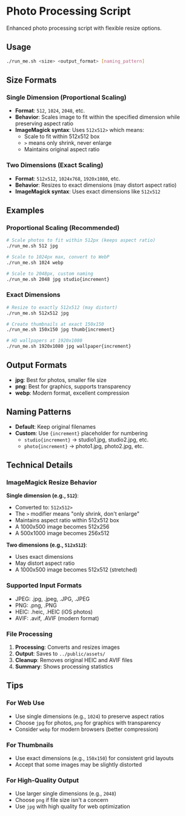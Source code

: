 # Photo Processing Script

Enhanced photo processing script with flexible resize options.

## Usage

```bash
./run_me.sh <size> <output_format> [naming_pattern]
```

## Size Formats

### Single Dimension (Proportional Scaling)
- **Format**: `512`, `1024`, `2048`, etc.
- **Behavior**: Scales image to fit within the specified dimension while preserving aspect ratio
- **ImageMagick syntax**: Uses `512x512>` which means:
  - Scale to fit within 512x512 box
  - `>` means only shrink, never enlarge
  - Maintains original aspect ratio

### Two Dimensions (Exact Scaling)
- **Format**: `512x512`, `1024x768`, `1920x1080`, etc.
- **Behavior**: Resizes to exact dimensions (may distort aspect ratio)
- **ImageMagick syntax**: Uses exact dimensions like `512x512`

## Examples

### Proportional Scaling (Recommended)
```bash
# Scale photos to fit within 512px (keeps aspect ratio)
./run_me.sh 512 jpg

# Scale to 1024px max, convert to WebP
./run_me.sh 1024 webp

# Scale to 2048px, custom naming
./run_me.sh 2048 jpg studio{increment}
```

### Exact Dimensions
```bash
# Resize to exactly 512x512 (may distort)
./run_me.sh 512x512 jpg

# Create thumbnails at exact 150x150
./run_me.sh 150x150 jpg thumb{increment}

# HD wallpapers at 1920x1080
./run_me.sh 1920x1080 jpg wallpaper{increment}
```

## Output Formats

- **jpg**: Best for photos, smaller file size
- **png**: Best for graphics, supports transparency
- **webp**: Modern format, excellent compression

## Naming Patterns

- **Default**: Keep original filenames
- **Custom**: Use `{increment}` placeholder for numbering
  - `studio{increment}` → studio1.jpg, studio2.jpg, etc.
  - `photo{increment}` → photo1.jpg, photo2.jpg, etc.

## Technical Details

### ImageMagick Resize Behavior

**Single dimension (e.g., `512`)**:
- Converted to: `512x512>`
- The `>` modifier means "only shrink, don't enlarge"
- Maintains aspect ratio within 512x512 box
- A 1000x500 image becomes 512x256
- A 500x1000 image becomes 256x512

**Two dimensions (e.g., `512x512`)**:
- Uses exact dimensions
- May distort aspect ratio
- A 1000x500 image becomes 512x512 (stretched)

### Supported Input Formats
- JPEG: .jpg, .jpeg, .JPG, .JPEG
- PNG: .png, .PNG  
- HEIC: .heic, .HEIC (iOS photos)
- AVIF: .avif, .AVIF (modern format)

### File Processing
1. **Processing**: Converts and resizes images
2. **Output**: Saves to `../public/assets/`
3. **Cleanup**: Removes original HEIC and AVIF files
4. **Summary**: Shows processing statistics

## Tips

### For Web Use
- Use single dimensions (e.g., `1024`) to preserve aspect ratios
- Choose `jpg` for photos, `png` for graphics with transparency
- Consider `webp` for modern browsers (better compression)

### For Thumbnails
- Use exact dimensions (e.g., `150x150`) for consistent grid layouts
- Accept that some images may be slightly distorted

### For High-Quality Output
- Use larger single dimensions (e.g., `2048`)
- Choose `png` if file size isn't a concern
- Use `jpg` with high quality for web optimization
